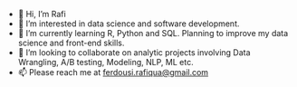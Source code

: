 - 👋 Hi, I’m Rafi
- 👀 I’m interested in data science and software development.
- 🌱 I’m currently learning R, Python and SQL. Planning to improve my data science and front-end skills.
- 💞️ I’m looking to collaborate on analytic projects involving Data Wrangling, A/B testing, Modeling, NLP, ML etc.
- 📫 Please reach me at ferdousi.rafiqua@gmail.com
